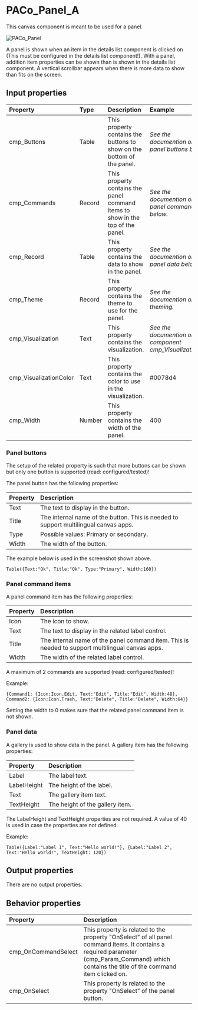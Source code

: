 # PACo_Panel_A

This canvas component is meant to be used for a panel.

![PACo_Panel](https://user-images.githubusercontent.com/35654198/197223171-3e9f5821-5623-4991-9a1c-169d4cc5bc3b.png)

A panel is shown when an item in the details list component is clicked on (This must be configured in the details list component!). With a panel, addition item properties can be shown than is shown in the details list component. A vertical scrollbar appears when there is more data to show than fits on the screen.

## **Input properties**

| Property | Type | Description | Example |
| :--- | :--- | :--- | :--- |
| cmp_Buttons | Table | This property contains the buttons to show on the bottom of the panel. | *See the documention on panel buttons below.* |
| cmp_Commands | Record | This property contains the panel command items to show in the top of the panel. | *See the documention on panel commands below.* |
| cmp_Record | Table | This property contains the data to show in the panel. | *See the documention on panel data below.* |
| cmp_Theme | Record | This property contains the theme to use for the panel. | *See the documention on theming.* |
| cmp_Visualization | Text | This property contains the visualization. | *See the documention on the component cmp_Visualization_A.* |
| cmp_VisualizationColor | Text | This property contains the color to use in the visualization. | #0078d4 |
| cmp_Width | Number | This property contains the width of the panel. | 400 |

### Panel buttons

The setup of the related property is such that more buttons can be shown but only one button is supported (read: configured/tested)!

The panel button has the following properties:

| Property | Description |
| :--- | :--- |
| Text | The text to display in the button. |
| Title | The internal name of the button. This is needed to support multilingual canvas apps. |
| Type | Possible values: Primary or secondary. |
| Width | The width of the button. |

The example below is used in the screenshot shown above.

`Table({Text:"Ok", Title:"Ok", Type:"Primary", Width:160})`

### Panel command items
A panel command item has the following properties:

| Property | Description |
| :--- | :--- |
| Icon | The icon to show. |
| Text | The text to display in the related label control. |
| Title | The internal name of the panel command item. This is needed to support multilingual canvas apps. |
| Width | The width of the related label control. |

A maximum of 2 commands are supported (read: configured/tested)!

Example:

`{Command1: {Icon:Icon.Edit, Text:"Edit", Title:"Edit", Width:48}, Command2: {Icon:Icon.Trash, Text:"Delete", Title:"Delete", Width:64}}`

Setting the width to 0 makes sure that the related panel command item is not shown.

### Panel data
A gallery is used to show data in the panel. A gallery item has the following properties:

| Property | Description |
| :--- | :--- |
| Label | The label text. |
| LabelHeight | The height of the label. |
| Text | The gallery item text. |
| TextHeight | The height of the gallery item. |

The LabelHeight and TextHeight properties are not required. A value of 40 is used in case the properties are not defined.

Example:

`Table({Label:"Label 1", Text:"Hello world!"}, {Label:"Label 2", Text:"Hello world!", TextHeight: 120})`

## **Output properties**

There are no output properties.

## **Behavior properties**

| Property | Description |
| :--- | :--- |
| cmp_OnCommandSelect | This property is related to the property "OnSelect" of all panel command items. It contains a required parameter (cmp_Param_Command) which contains the title of the command item clicked on. |
| cmp_OnSelect | This property is related to the property "OnSelect" of the panel button. |
